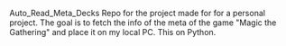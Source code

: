 Auto_Read_Meta_Decks
Repo for the project made for for a personal project. The goal is to fetch the info of the meta of the game "Magic the Gathering" and place it on my local PC. This on Python.
